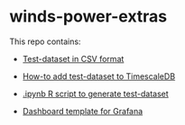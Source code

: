 # winds-power-extras

This repo contains:

- [Test-dataset in CSV format](dataset.csv)

- [How-to add test-dataset to TimescaleDB](How-to.md)

- [.ipynb R script to generate test-dataset](generate-dataset.ipynb)

- [Dashboard template for Grafana](dashboard.json)
